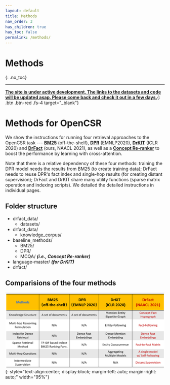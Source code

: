 ```yaml
---
layout: default
title: Methods
nav_order: 3
has_children: true
has_toc: false
permalink: /methods/
---
```


# Methods
{: .no_toc}

<!-- 
## Table of contents
{: .no_toc .text-delta }

- TOC
{:toc} -->


---

[**The site is under active development. The links to the datasets and code will be updated asap.  Please come back and check it out in a few days.**](){: .btn .btn-red .fs-4 target="_blank"}

# Methods for OpenCSR

We show the instructions for running four retrieval approaches to the OpenCSR task --- [**BM25**](bm25) (off-the-shelf), [**DPR**](dpr) (EMNLP2020), [**DrKIT**](drkit) (ICLR 2020) and [**DrFact**](drkit) (ours, NAACL 2021), as well as a [**Concept Re-ranker**](reranker) to boost the performance by learning with cross-attention. 

Note that there is a relative dependency of these four methods: training the DPR model needs the results from BM25 (to create training data); DrFact needs to reuse DPR's fact index and single-hop results (for creating distant supervision); DrFact and DrKIT share many utility functions (sparse matrix operation and indexing scripts).  We detailed the detailed instructions in individual pages.

## Folder structure 

- drfact_data/
    - datasets/
- drfact_data/
    - knowledge_corpus/
- baseline_methods/
    - BM25/
    - DPR/
    - MCQA/     **_(i.e., Concept Re-ranker)_**
- language-master/  **_(for DrKIT)_**
- drfact/   



## Comparisions of the four methods 

![Comparisions](/images/comparisions.png){: style="text-align:center; display:block; margin-left: auto; margin-right: auto;" width="95%"}
